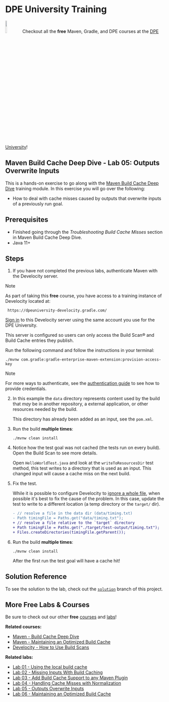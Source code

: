 # DPE University Training

[<img width="10%" height="10%" src="https://user-images.githubusercontent.com/120980/174325546-8558160b-7f16-42cb-af0f-511849f22ebc.png">](https://dpeuniversity.gradle.com/)
Checkout all the **free** Maven, Gradle, and DPE courses at the [DPE University][dpe-university]!

## Maven Build Cache Deep Dive - Lab 05: Outputs Overwrite Inputs

This is a hands-on exercise to go along with the [Maven Build Cache Deep Dive][course-url] training module. In this exercise you will go over the following:

- How to deal with cache misses caused by outputs that overwrite inputs of a previously run goal.

## Prerequisites

- Finished going through the _Troubleshooting Build Cache Misses_ section in Maven Build Cache Deep Dive.
- Java 11+

Steps
-----

1. If you have not completed the previous labs, authenticate Maven with the Develocity server.

> [!NOTE]
> As part of taking this **free** course, you have access to a training instance of Develocity located at:
> ```
>  https://dpeuniversity-develocity.gradle.com/
>  ```
> [Sign in][develocity-url] to this Develocity server using the same account you use for the DPE University.
>
> This server is configured so users can only access the Build Scan® and Build Cache entries they publish.

Run the following command and follow the instructions in your terminal:

 ```shell
 ./mvnw com.gradle:gradle-enterprise-maven-extension:provision-access-key
 ```
> [!NOTE]
> For more ways to authenticate, see the [authentication guide](https://docs.gradle.com/enterprise/maven-extension/#authenticating_with_gradle_enterprise) to see how to provide credentials.

2. In this example the `data` directory represents content used by the build that _may_ be in another repository, a external application, or other resources needed by the build.

    This directory has already been added as an input, see the `pom.xml`.

3. Run the build **multiple times**:

    ```shell
    ./mvnw clean install
    ```

4. Notice how the test goal was not cached (the tests run on every build). Open the Build Scan to see more details.
   
    Open `HelloWorldTest.java` and look at the `writeToResourcesDir` test method, this test writes to a directory that is used as an input. This changed input will cause a cache miss on the next build.

5. Fix the test.

    While it is possible to configure Develocity to [ignore a whole file](https://docs.gradle.com/enterprise/maven-extension/#ignoring_arbitrary_files), when possible it's best to fix the cause of the problem. In this case, update the test to write to a different location (a temp directory or the `target/` dir).

    ```diff
    - // resolve a file in the data dir (data/timing.txt)
    - Path timingFile = Paths.get("data/timing.txt");
    + // resolve a file relative to the `target` directory
    + Path timingFile = Paths.get("./target/test-output/timing.txt");
    + Files.createDirectories(timingFile.getParent());
    ```
6. Run the build **multiple times**:

    ```shell
    ./mvnw clean install
    ```

   After the first run the test goal will have a cache hit!

## Solution Reference

To see the solution to the lab, check out the [`solution`](https://github.com/gradle/outputs-overwrite-inputs-maven-build-cache-lab/commit/solution) branch of this project.

## More Free Labs & Courses

Be sure to check out our other **free** [courses][dpe-university] and [labs](https://github.com/gradle?q=dpe-university)!

**Related courses:**
- [Maven - Build Cache Deep Dive][course-url]
- [Maven - Maintaining an Optimized Build Cache](https://dpeuniversity.gradle.com/c/42cf9d626302011526c4a0536b26af929b5bef58)
- [Develocity - How to Use Build Scans](https://dpeuniversity.gradle.com/c/0b0b3e4a8d21709ff39074e9962eee6ca4276dc1)

**Related labs:**
- [Lab 01 - Using the local build cache](https://github.com/gradle/getting-started-maven-build-cache-lab)
- [Lab 02 - Missing Inputs With Build Caching](https://github.com/gradle/missing-inputs-maven-build-cache-lab)
- [Lab 03 - Add Build Cache Support to any Maven Plugin](https://github.com/gradle/caching-any-plugin-maven-build-cache-lab)
- [Lab 04 - Handling Cache Misses with Normalization](https://github.com/gradle/cache-misses-maven-build-cache-lab)
- [Lab 05 - Outputs Overwrite Inputs](https://github.com/gradle/outputs-overwrite-inputs-maven-build-cache-lab)
- [Lab 06 - Maintaining an Optimized Build Cache](https://github.com/gradle/maintaining-optimized-cache-maven-build-cache-lab)

[course-url]: https://dpeuniversity.gradle.com/c/47262fea1e74b719afb590d8cb3f8280bf2af732
[dpe-university]: https://dpeuniversity.gradle.com/
[develocity-url]: https://dpeuniversity-develocity.gradle.com/